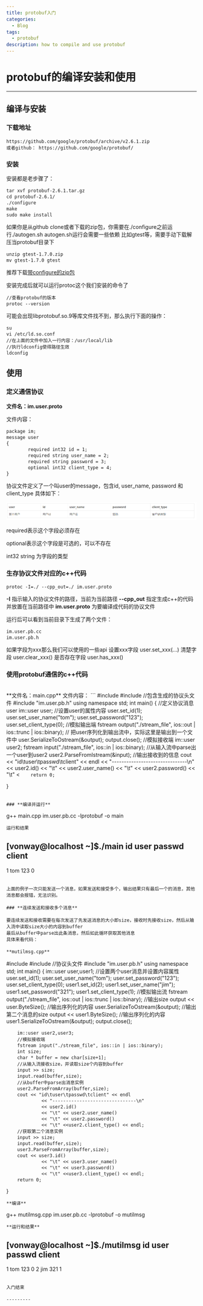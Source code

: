 ```yaml
---
title: protobuf入门
categories:
  - Blog
tags:
  - protobuf
description: how to compile and use protobuf
---
```



# protobuf的编译安装和使用

-------------------


## 编译与安装

### 下载地址

    https://github.com/google/protobuf/archive/v2.6.1.zip
    或者github： https://github.com/google/protobuf/

### 安装

安装都是老步骤了：

    tar xvf protobuf-2.6.1.tar.gz
    cd protobuf-2.6.1/
    ./configure
    make
    sudo make install

如果你是从github clone或者下载的zip包，你需要在./configure之前运行./autogen.sh
autogen.sh运行会需要一些依赖
比如gtest等，需要手动下载解压当protobuf目录下
```
unzip gtest-1.7.0.zip
mv gtest-1.7.0 gtest
```

推荐下载[带configure的zip包](https://github.com/google/protobuf/archive/v2.6.1.zip)

安装完成后就可以运行protoc这个我们安装的命令了

```
//查看protobuf的版本
protoc --version
```

可能会出现libprotobuf.so.9等库文件找不到，那么执行下面的操作：
```
su
vi /etc/ld.so.conf
//在上面的文件中加入一行内容：/usr/local/lib
//执行ldconfig使得路径生效
ldconfig
```


## **使用**


### **定义通信协议**

**文件名：im.user.proto**

文件内容：
```
package im;
message user
{
        required int32 id = 1;
        required string user_name = 2;
        required string password = 3;
        optional int32 client_type = 4;
}
```

协议文件定义了一个叫user的message，包含id, user_name, password 和 client_type
具体如下：

![pb_user](/images/pb_user.png)

required表示这个字段必须存在

optional表示这个字段是可选的，可以不存在

int32 string 为字段的类型

### **生存协议文件对应的c++代码**

```
protoc -I=./ --cpp_out=./ im.user.proto
```

**-I** 指示输入的协议文件的路径，当前为当前路径
**--cpp_out** 指定生成c++的代码并放置在当前路径中
**im.user.proto** 为要编译成代码的协议文件

运行后可以看到当前目录下生成了两个文件：
```
im.user.pb.cc
im.user.pb.h
```

如果字段为xxx那么我们可以使用的一些api
设置xxx字段
user.set_xxx(...)
清楚字段
user.clear_xxx()
是否存在字段
user.has_xxx()

### **使用protobuf通信的c++代码**
<br>
**文件名：main.cpp**
文件内容：
```
#include <iostream>
#include <fstream>
//包含生成的协议头文件
#include "im.user.pb.h"
using namespace std;
int main()
{
		//定义协议消息user
        im::user user;
        //设置user的属性内容
        user.set_id(1);
        user.set_user_name("tom");
        user.set_password("123");
        user.set_client_type(0);
	    //模拟输出端
        fstream output("./stream_file", ios::out | ios::trunc | ios::binary);
        // 把user序列化到输出流中，实际这里是输出到一个文件中
        user.SerializeToOstream(&output);
        output.close();
		//模拟接收端
        im::user user2;
        fstream input("./stream_file", ios::in | ios::binary);
        //从输入流中parse出一个user到user2
        user2.ParseFromIstream(&input);
        //输出接收到的信息
        cout << "id\tuser\tpasswd\tclient" << endl
                 << "-------------------------------\n"
                 << user2.id()
                 << "\t" << user2.user_name()
                 << "\t" << user2.password()
                 << "\t" <<user2.client_type() << endl;

        return 0;

}

```

### **编译并运行**
```
g++ main.cpp im.user.pb.cc -lprotobuf -o main
```
运行和结果
```
[vonway@localhost ~]$./main
id      user    passwd  client
-------------------------------
1       tom     123     0

```

上面的例子一次只能发送一个消息，如果发送和接受多个，输出结果只有最后一个的消息，其他消息都会报错，无法识别。

### **连续发送和接收多个消息**

要连续发送和接收需要在每次发送了先发送消息的大小即size，接收时先接收size，然后从输入流中读取size大小的内容到buffer
最后从buffer中parse出此条消息，然后如此循环获取其他消息
具体来看代码：

**mutilmsg.cpp**
```
#include <iostream>
#include <fstream>
//协议头文件
#include "im.user.pb.h"
using namespace std;
int main()
{
        im::user user,user1;
        //设置两个user消息并设置内容属性
        user.set_id(1);
        user.set_user_name("tom");
        user.set_password("123");
        user.set_client_type(0);
        user1.set_id(2);
        user1.set_user_name("jim");
        user1.set_password("321");
        user1.set_client_type(1);
		//模拟输出流
        fstream output("./stream_file", ios::out | ios::trunc | ios::binary);
        //输出size
        output << user.ByteSize();
        //输出序列化的内容
        user.SerializeToOstream(&output);
        //输出第二个消息的size
        output << user1.ByteSize();
        //输出序列化的内容
        user1.SerializeToOstream(&output);
        output.close();


        im::user user2,user3;
        //模拟接收端
        fstream input("./stream_file", ios::in | ios::binary);
        int size;
        char * buffer = new char[size+1];
        //从输入流接收size，并读取size个内容到buffer
        input >> size;
        input.read(buffer,size);
        //从buffer中parse出消息实例
        user2.ParseFromArray(buffer,size);
        cout << "id\tuser\tpasswd\tclient" << endl
                 << "-------------------------------\n"
                 << user2.id()
                 << "\t" << user2.user_name()
                 << "\t" << user2.password()
                 << "\t" <<user2.client_type() << endl;
		//获取第二个消息实例
        input >> size;
        input.read(buffer,size);
        user3.ParseFromArray(buffer,size);
        cout << user3.id()
                 << "\t" << user3.user_name()
                 << "\t" << user3.password()
                 << "\t" <<user3.client_type() << endl;
        return 0;

}

```
**编译**
```
g++ mutilmsg.cpp im.user.pb.cc -lprotobuf -o mutilmsg
```
**运行和结果**
```
[vonway@localhost ~]$./mutilmsg
id      user    passwd  client
-------------------------------
1       tom     123     0
2       jim     321     1
```

入门结束

---------
